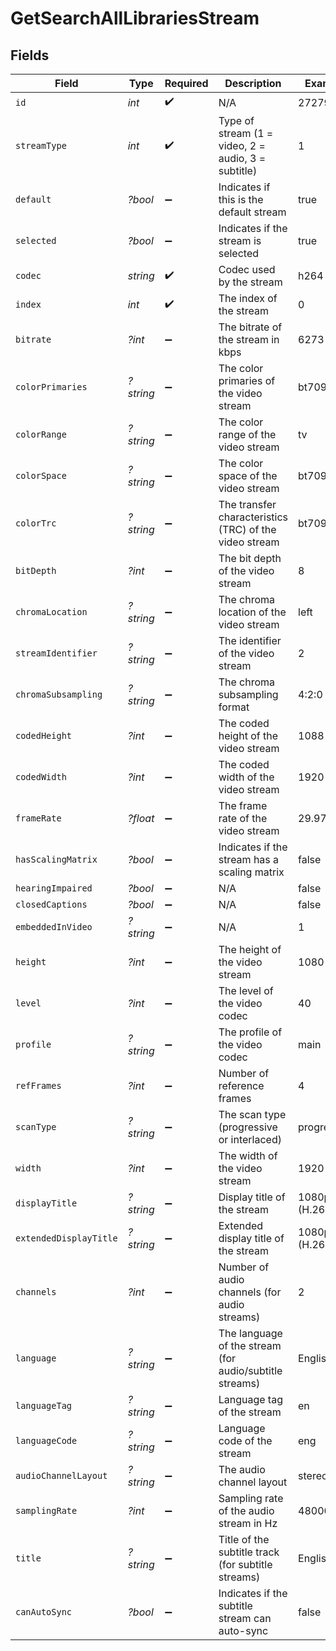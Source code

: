 # GetSearchAllLibrariesStream


## Fields

| Field                                                   | Type                                                    | Required                                                | Description                                             | Example                                                 |
| ------------------------------------------------------- | ------------------------------------------------------- | ------------------------------------------------------- | ------------------------------------------------------- | ------------------------------------------------------- |
| `id`                                                    | *int*                                                   | :heavy_check_mark:                                      | N/A                                                     | 272796                                                  |
| `streamType`                                            | *int*                                                   | :heavy_check_mark:                                      | Type of stream (1 = video, 2 = audio, 3 = subtitle)     | 1                                                       |
| `default`                                               | *?bool*                                                 | :heavy_minus_sign:                                      | Indicates if this is the default stream                 | true                                                    |
| `selected`                                              | *?bool*                                                 | :heavy_minus_sign:                                      | Indicates if the stream is selected                     | true                                                    |
| `codec`                                                 | *string*                                                | :heavy_check_mark:                                      | Codec used by the stream                                | h264                                                    |
| `index`                                                 | *int*                                                   | :heavy_check_mark:                                      | The index of the stream                                 | 0                                                       |
| `bitrate`                                               | *?int*                                                  | :heavy_minus_sign:                                      | The bitrate of the stream in kbps                       | 6273                                                    |
| `colorPrimaries`                                        | *?string*                                               | :heavy_minus_sign:                                      | The color primaries of the video stream                 | bt709                                                   |
| `colorRange`                                            | *?string*                                               | :heavy_minus_sign:                                      | The color range of the video stream                     | tv                                                      |
| `colorSpace`                                            | *?string*                                               | :heavy_minus_sign:                                      | The color space of the video stream                     | bt709                                                   |
| `colorTrc`                                              | *?string*                                               | :heavy_minus_sign:                                      | The transfer characteristics (TRC) of the video stream  | bt709                                                   |
| `bitDepth`                                              | *?int*                                                  | :heavy_minus_sign:                                      | The bit depth of the video stream                       | 8                                                       |
| `chromaLocation`                                        | *?string*                                               | :heavy_minus_sign:                                      | The chroma location of the video stream                 | left                                                    |
| `streamIdentifier`                                      | *?string*                                               | :heavy_minus_sign:                                      | The identifier of the video stream                      | 2                                                       |
| `chromaSubsampling`                                     | *?string*                                               | :heavy_minus_sign:                                      | The chroma subsampling format                           | 4:2:0                                                   |
| `codedHeight`                                           | *?int*                                                  | :heavy_minus_sign:                                      | The coded height of the video stream                    | 1088                                                    |
| `codedWidth`                                            | *?int*                                                  | :heavy_minus_sign:                                      | The coded width of the video stream                     | 1920                                                    |
| `frameRate`                                             | *?float*                                                | :heavy_minus_sign:                                      | The frame rate of the video stream                      | 29.97                                                   |
| `hasScalingMatrix`                                      | *?bool*                                                 | :heavy_minus_sign:                                      | Indicates if the stream has a scaling matrix            | false                                                   |
| `hearingImpaired`                                       | *?bool*                                                 | :heavy_minus_sign:                                      | N/A                                                     | false                                                   |
| `closedCaptions`                                        | *?bool*                                                 | :heavy_minus_sign:                                      | N/A                                                     | false                                                   |
| `embeddedInVideo`                                       | *?string*                                               | :heavy_minus_sign:                                      | N/A                                                     | 1                                                       |
| `height`                                                | *?int*                                                  | :heavy_minus_sign:                                      | The height of the video stream                          | 1080                                                    |
| `level`                                                 | *?int*                                                  | :heavy_minus_sign:                                      | The level of the video codec                            | 40                                                      |
| `profile`                                               | *?string*                                               | :heavy_minus_sign:                                      | The profile of the video codec                          | main                                                    |
| `refFrames`                                             | *?int*                                                  | :heavy_minus_sign:                                      | Number of reference frames                              | 4                                                       |
| `scanType`                                              | *?string*                                               | :heavy_minus_sign:                                      | The scan type (progressive or interlaced)               | progressive                                             |
| `width`                                                 | *?int*                                                  | :heavy_minus_sign:                                      | The width of the video stream                           | 1920                                                    |
| `displayTitle`                                          | *?string*                                               | :heavy_minus_sign:                                      | Display title of the stream                             | 1080p (H.264)                                           |
| `extendedDisplayTitle`                                  | *?string*                                               | :heavy_minus_sign:                                      | Extended display title of the stream                    | 1080p (H.264)                                           |
| `channels`                                              | *?int*                                                  | :heavy_minus_sign:                                      | Number of audio channels (for audio streams)            | 2                                                       |
| `language`                                              | *?string*                                               | :heavy_minus_sign:                                      | The language of the stream (for audio/subtitle streams) | English                                                 |
| `languageTag`                                           | *?string*                                               | :heavy_minus_sign:                                      | Language tag of the stream                              | en                                                      |
| `languageCode`                                          | *?string*                                               | :heavy_minus_sign:                                      | Language code of the stream                             | eng                                                     |
| `audioChannelLayout`                                    | *?string*                                               | :heavy_minus_sign:                                      | The audio channel layout                                | stereo                                                  |
| `samplingRate`                                          | *?int*                                                  | :heavy_minus_sign:                                      | Sampling rate of the audio stream in Hz                 | 48000                                                   |
| `title`                                                 | *?string*                                               | :heavy_minus_sign:                                      | Title of the subtitle track (for subtitle streams)      | English                                                 |
| `canAutoSync`                                           | *?bool*                                                 | :heavy_minus_sign:                                      | Indicates if the subtitle stream can auto-sync          | false                                                   |